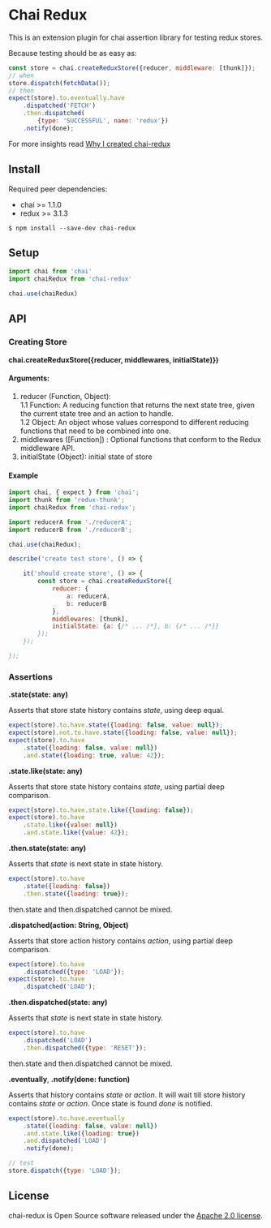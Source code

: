 # Chai Redux

This is an extension plugin for chai assertion library for testing redux stores.

Because testing should be as easy as:

```js
const store = chai.createReduxStore({reducer, middleware: [thunk]});
// when
store.dispatch(fetchData());
// then
expect(store).to.eventually.have
    .dispatched('FETCH')
    .then.dispatched(
        {type: 'SUCCESSFUL', name: 'redux'})
    .notify(done);
```

For more insights read [Why I created chai-redux](https://medium.com/p/9704563fedef)

## Install

Required peer dependencies:

- chai >= 1.1.0
- redux >= 3.1.3

```
$ npm install --save-dev chai-redux
```

## Setup

```js
import chai from 'chai'
import chaiRedux from 'chai-redux'

chai.use(chaiRedux)
```

## API

### Creating Store

**chai.createReduxStore({reducer, middlewares, initialState)})**

#### Arguments:

1. reducer (Function, Object):  
   1.1 Function: A reducing function that returns the next state tree, given the current state tree and an action to handle.  
   1.2 Object: An object whose values correspond to different reducing functions that need to be combined into one.
2. middlewares ([Function]) : Optional functions that conform to the Redux middleware API.
3. initialState (Object): initial state of store

#### Example

```js
import chai, { expect } from 'chai';
import thunk from 'redux-thunk';
import chaiRedux from 'chai-redux';

import reducerA from './reducerA';
import reducerB from './reducerB';

chai.use(chaiRedux);

describe('create test store', () => {

    it('should create store', () => {
        const store = chai.createReduxStore({
            reducer: {
                a: reducerA,
                b: reducerB
            },
            middlewares: [thunk],
            initialState: {a: {/* ... /*}, b: {/* ... /*}}
        });
    });

});
```

### Assertions

**.state(state: any)**

Asserts that store state history contains _state_, using deep equal.

```js
expect(store).to.have.state({loading: false, value: null});
expect(store).not.to.have.state({loading: false, value: null});
expect(store).to.have
    .state({loading: false, value: null})
    .and.state({loading: true, value: 42});
```

**.state.like(state: any)**

Asserts that store state history contains _state_, using partial deep comparison.

```js
expect(store).to.have.state.like({loading: false});
expect(store).to.have
    .state.like({value: null})
    .and.state.like({value: 42});
```

**.then.state(state: any)**

Asserts that _state_ is next state in state history.

```js
expect(store).to.have
    .state({loading: false})
    .then.state({loading: true});
```

then.state and then.dispatched cannot be mixed.

**.dispatched(action: String, Object)**

Asserts that store action history contains _action_, using partial deep comparison.

```js
expect(store).to.have
    .dispatched({type: 'LOAD'});
expect(store).to.have
    .dispatched('LOAD');
```

**.then.dispatched(state: any)**

Asserts that _state_ is next state in state history.

```js
expect(store).to.have
    .dispatched('LOAD')
    .then.dispatched({type: 'RESET'});
```

then.state and then.dispatched cannot be mixed.

**.eventually**, **.notify(done: function)**

Asserts that history contains _state_ or _action_.
It will wait till store history contains _state_ or _action_.
Once state is found _done_ is notified.

```js
expect(store).to.have.eventually
    .state({loading: false, value: null})
    .and.state.like({loading: true})
    .and.dispatched('LOAD')
    .notify(done);

// test
store.dispatch({type: 'LOAD'});
```

## License

chai-redux is Open Source software released under the
[Apache 2.0 license](http://www.apache.org/licenses/LICENSE-2.0.html).
